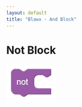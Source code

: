 ```yaml
---
layout: default
title: "Blawx - And Block"
---
```

# Not Block
![not block](../img/not.png "Not Block")